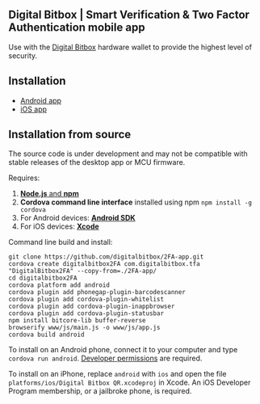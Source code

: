 ## Digital Bitbox | Smart Verification & Two Factor Authentication mobile app


Use with the [Digital Bitbox](https://digitalbitbox.com) hardware wallet to provide the highest level of security.


## Installation

- [Android app](https://play.google.com/store/apps/details?id=com.digitalbitbox.tfa)
- [iOS app](https://itunes.apple.com/us/app/digital-bitbox-2fa/id1079896740)

## Installation from source

The source code is under development and may not be compatible with stable releases of the desktop app or MCU firmware.

Requires:
  1. [**Node.js** and **npm**](https://nodejs.org/)
  2. **Cordova command line interface** installed using npm `npm install -g cordova`
  3. For Android devices: [**Android SDK**](https://developer.android.com/sdk/)
  4. For iOS devices: [**Xcode**](https://developer.apple.com/xcode/)

Command line build and install:

```
git clone https://github.com/digitalbitbox/2FA-app.git 
cordova create digitalbitbox2FA com.digitalbitbox.tfa "DigitalBitbox2FA" --copy-from=./2FA-app/
cd digitalbitbox2FA
cordova platform add android 
cordova plugin add phonegap-plugin-barcodescanner
cordova plugin add cordova-plugin-whitelist
cordova plugin add cordova-plugin-inappbrowser
cordova plugin add cordova-plugin-statusbar
npm install bitcore-lib buffer-reverse
browserify www/js/main.js -o www/js/app.js
cordova build android
```

To install on an Android phone, connect it to your computer and type  `cordova run android`. [Developer permissions](https://developer.android.com/tools/device.html) are required. 

To install on an iPhone, replace `android` with `ios` and open the file `platforms/ios/Digital Bitbox QR.xcodeproj` in Xcode. An iOS Developer Program membership, or a jailbroke phone, is required.




